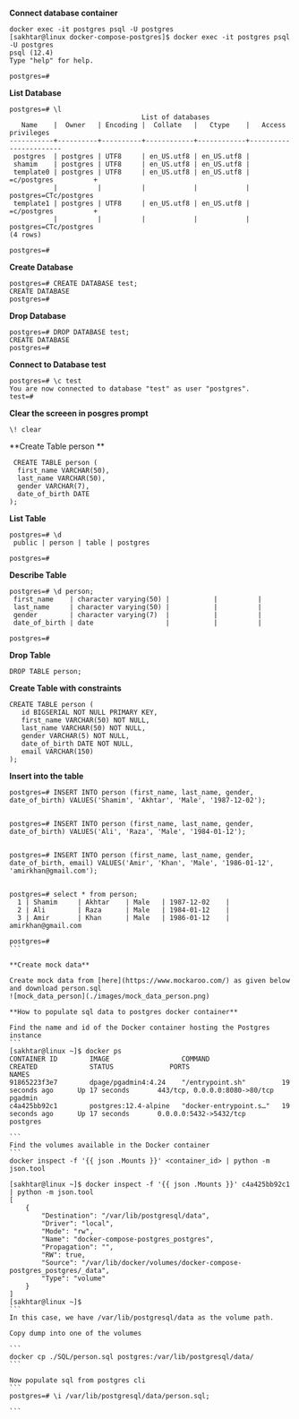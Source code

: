 **Connect database container**
```
docker exec -it postgres psql -U postgres
[sakhtar@linux docker-compose-postgres]$ docker exec -it postgres psql -U postgres
psql (12.4)
Type "help" for help.

postgres=# 
```

**List Database**
```
postgres=# \l
                                 List of databases
   Name    |  Owner   | Encoding |  Collate   |   Ctype    |   Access privileges   
-----------+----------+----------+------------+------------+-----------------------
 postgres  | postgres | UTF8     | en_US.utf8 | en_US.utf8 | 
 shamim    | postgres | UTF8     | en_US.utf8 | en_US.utf8 | 
 template0 | postgres | UTF8     | en_US.utf8 | en_US.utf8 | =c/postgres          +
           |          |          |            |            | postgres=CTc/postgres
 template1 | postgres | UTF8     | en_US.utf8 | en_US.utf8 | =c/postgres          +
           |          |          |            |            | postgres=CTc/postgres
(4 rows)

postgres=# 

```
**Create Database**
```
postgres=# CREATE DATABASE test;
CREATE DATABASE
postgres=# 

```
**Drop Database**
```
postgres=# DROP DATABASE test;
CREATE DATABASE
postgres=# 

```
**Connect to Database test**
```
postgres=# \c test
You are now connected to database "test" as user "postgres".
test=# 
```
**Clear the screeen in posgres prompt**

```
\! clear
```

**Create Table person **
```
 CREATE TABLE person (
  first_name VARCHAR(50),
  last_name VARCHAR(50),
  gender VARCHAR(7),
  date_of_birth DATE
);
```

**List Table**
```
postgres=# \d
 public | person | table | postgres

postgres=# 

```

**Describe Table**
```
postgres=# \d person;
 first_name    | character varying(50) |           |          | 
 last_name     | character varying(50) |           |          | 
 gender        | character varying(7)  |           |          | 
 date_of_birth | date                  |           |          | 

postgres=#
```

**Drop Table**
```
DROP TABLE person;
```

**Create Table with constraints**
```
CREATE TABLE person (
   id BIGSERIAL NOT NULL PRIMARY KEY,
   first_name VARCHAR(50) NOT NULL,
   last_name VARCHAR(50) NOT NULL,
   gender VARCHAR(5) NOT NULL,
   date_of_birth DATE NOT NULL,
   email VARCHAR(150)
);
```

**Insert into the table**
````
postgres=# INSERT INTO person (first_name, last_name, gender, date_of_birth) VALUES('Shamim', 'Akhtar', 'Male', '1987-12-02');


postgres=# INSERT INTO person (first_name, last_name, gender, date_of_birth) VALUES('Ali', 'Raza', 'Male', '1984-01-12');


postgres=# INSERT INTO person (first_name, last_name, gender, date_of_birth, email) VALUES('Amir', 'Khan', 'Male', '1986-01-12', 'amirkhan@gmail.com');


postgres=# select * from person;
  1 | Shamim     | Akhtar    | Male   | 1987-12-02    | 
  2 | Ali        | Raza      | Male   | 1984-01-12    | 
  3 | Amir       | Khan      | Male   | 1986-01-12    | amirkhan@gmail.com

postgres=# 
```

**Create mock data**

Create mock data from [here](https://www.mockaroo.com/) as given below and download person.sql
![mock_data_person](./images/mock_data_person.png)

**How to populate sql data to postgres docker container**

Find the name and id of the Docker container hosting the Postgres instance
```
[sakhtar@linux ~]$ docker ps
CONTAINER ID        IMAGE                  COMMAND                  CREATED             STATUS              PORTS                           NAMES
91865223f3e7        dpage/pgadmin4:4.24    "/entrypoint.sh"         19 seconds ago      Up 17 seconds       443/tcp, 0.0.0.0:8080->80/tcp   pgadmin
c4a425bb92c1        postgres:12.4-alpine   "docker-entrypoint.s…"   19 seconds ago      Up 17 seconds       0.0.0.0:5432->5432/tcp          postgres

```
Find the volumes available in the Docker container
```
docker inspect -f '{{ json .Mounts }}' <container_id> | python -m json.tool

[sakhtar@linux ~]$ docker inspect -f '{{ json .Mounts }}' c4a425bb92c1 | python -m json.tool
[
    {
        "Destination": "/var/lib/postgresql/data",
        "Driver": "local",
        "Mode": "rw",
        "Name": "docker-compose-postgres_postgres",
        "Propagation": "",
        "RW": true,
        "Source": "/var/lib/docker/volumes/docker-compose-postgres_postgres/_data",
        "Type": "volume"
    }
]
[sakhtar@linux ~]$
```
In this case, we have /var/lib/postgresql/data as the volume path.

Copy dump into one of the volumes

```
docker cp ./SQL/person.sql postgres:/var/lib/postgresql/data/
```

Now populate sql from postgres cli
```
postgres=# \i /var/lib/postgresql/data/person.sql;

```


